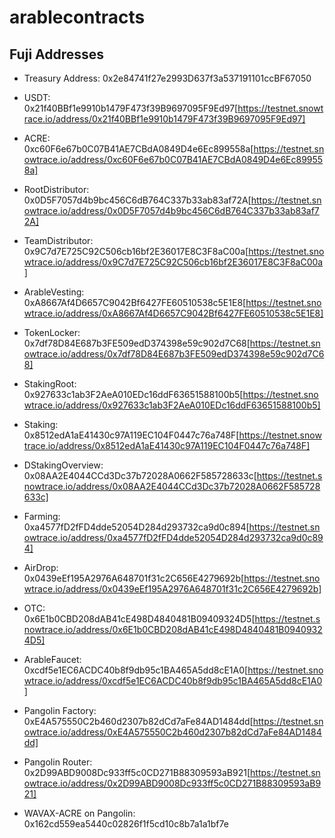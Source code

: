 # arablecontracts

## Fuji Addresses

- Treasury Address: 0x2e84741f27e2993D637f3a537191101ccBF67050
- USDT: 0x21f40BBf1e9910b1479F473f39B9697095F9Ed97[https://testnet.snowtrace.io/address/0x21f40BBf1e9910b1479F473f39B9697095F9Ed97]
- ACRE: 0xc60F6e67b0C07B41AE7CBdA0849D4e6Ec899558a[https://testnet.snowtrace.io/address/0xc60F6e67b0C07B41AE7CBdA0849D4e6Ec899558a]
- RootDistributor: 0x0D5F7057d4b9bc456C6dB764C337b33ab83af72A[https://testnet.snowtrace.io/address/0x0D5F7057d4b9bc456C6dB764C337b33ab83af72A]
- TeamDistributor: 0x9C7d7E725C92C506cb16bf2E36017E8C3F8aC00a[https://testnet.snowtrace.io/address/0x9C7d7E725C92C506cb16bf2E36017E8C3F8aC00a]
- ArableVesting: 0xA8667Af4D6657C9042Bf6427FE60510538c5E1E8[https://testnet.snowtrace.io/address/0xA8667Af4D6657C9042Bf6427FE60510538c5E1E8]
- TokenLocker: 0x7df78D84E687b3FE509edD374398e59c902d7C68[https://testnet.snowtrace.io/address/0x7df78D84E687b3FE509edD374398e59c902d7C68]
- StakingRoot: 0x927633c1ab3F2AeA010EDc16ddF63651588100b5[https://testnet.snowtrace.io/address/0x927633c1ab3F2AeA010EDc16ddF63651588100b5]
- Staking: 0x8512edA1aE41430c97A119EC104F0447c76a748F[https://testnet.snowtrace.io/address/0x8512edA1aE41430c97A119EC104F0447c76a748F]
- DStakingOverview: 0x08AA2E4044CCd3Dc37b72028A0662F585728633c[https://testnet.snowtrace.io/address/0x08AA2E4044CCd3Dc37b72028A0662F585728633c]
- Farming: 0xa4577fD2fFD4dde52054D284d293732ca9d0c894[https://testnet.snowtrace.io/address/0xa4577fD2fFD4dde52054D284d293732ca9d0c894]
- AirDrop: 0x0439eEf195A2976A648701f31c2C656E4279692b[https://testnet.snowtrace.io/address/0x0439eEf195A2976A648701f31c2C656E4279692b]
- OTC: 0x6E1b0CBD208dAB41cE498D4840481B09409324D5[https://testnet.snowtrace.io/address/0x6E1b0CBD208dAB41cE498D4840481B09409324D5]

- ArableFaucet: 0xcdf5e1EC6ACDC40b8f9db95c1BA465A5dd8cE1A0[https://testnet.snowtrace.io/address/0xcdf5e1EC6ACDC40b8f9db95c1BA465A5dd8cE1A0]
- Pangolin Factory: 0xE4A575550C2b460d2307b82dCd7aFe84AD1484dd[https://testnet.snowtrace.io/address/0xE4A575550C2b460d2307b82dCd7aFe84AD1484dd]
- Pangolin Router: 0x2D99ABD9008Dc933ff5c0CD271B88309593aB921[https://testnet.snowtrace.io/address/0x2D99ABD9008Dc933ff5c0CD271B88309593aB921]
- WAVAX-ACRE on Pangolin: 0x162cd559ea5440c02826f1f5cd10c8b7a1a1bf7e
